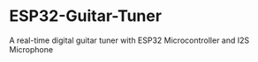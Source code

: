 # ESP32-Guitar-Tuner
A real-time digital guitar tuner with ESP32 Microcontroller and I2S Microphone
